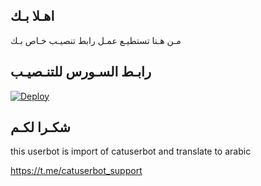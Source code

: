 ## اهـلا بـك
مـن هـنا تستطيـع عمـل رابط تنصيـب خـاص بـك

## رابـط السـورس للتنـصيـب

[![Deploy](https://www.herokucdn.com/deploy/button.svg)](https://heroku.com/deploy?template=https://github.com/Alirtaa/jmthon)

## شكـرا لكـم 


this userbot is import of catuserbot and translate to arabic

https://t.me/catuserbot_support
